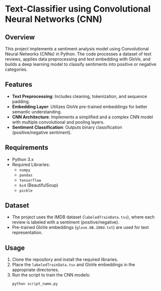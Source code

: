 # Text-Classifier using Convolutional Neural Networks (CNN)

## Overview
This project implements a sentiment analysis model using Convolutional Neural Networks (CNNs) in Python. The code processes a dataset of text reviews, applies data preprocessing and text embedding with GloVe, and builds a deep learning model to classify sentiments into positive or negative categories.


## Features
- **Text Preprocessing**: Includes cleaning, tokenization, and sequence padding.
- **Embedding Layer**: Utilizes GloVe pre-trained embeddings for better semantic understanding.
- **CNN Architecture**: Implements a simplified and a complex CNN model with multiple convolutional and pooling layers.
- **Sentiment Classification**: Outputs binary classification (positive/negative sentiment).


## Requirements
- Python 3.x
- Required Libraries: 
  - `numpy`
  - `pandas`
  - `tensorflow`
  - `bs4` (BeautifulSoup)
  - `pickle`


## Dataset
- The project uses the IMDB dataset (`labeledTrainData.tsv`), where each review is labeled with a sentiment (positive/negative).
- Pre-trained GloVe embeddings (`glove.6B.100d.txt`) are used for text representation.


## Usage
1. Clone the repository and install the required libraries.
2. Place the `labeledTrainData.tsv` and GloVe embeddings in the appropriate directories.
3. Run the script to train the CNN models:
   ```bash
   python script_name.py
